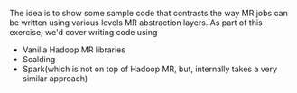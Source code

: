 The idea is to show some sample code that contrasts the way MR jobs can be written using various levels MR abstraction layers.
As part of this exercise, we'd cover writing code using

- Vanilla Hadoop MR libraries
- Scalding
- Spark(which is not on top of Hadoop MR, but, internally takes a very similar approach)

